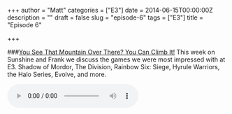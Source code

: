 +++
author = "Matt"
categories = ["E3"]
date = 2014-06-15T00:00:00Z
description = ""
draft = false
slug = "episode-6"
tags = ["E3"]
title = "Episode 6"

+++

###[You See That Mountain Over There? You Can Climb It!](http://files.podcast.geeksinprogress.com/files/podcasts/1/s01e06_E3_2014.mp3)
This week on Sunshine and Frank we discuss the games we were most impressed with at E3. Shadow of Mordor, The Division, Rainbow Six: Siege, Hyrule Warriors, the Halo Series, Evolve, and more.

<audio controls>
  <source src="http://files.podcast.geeksinprogress.com/files/podcasts/1/s01e06_E3_2014.mp3" 	type="audio/mpeg">
</audio>